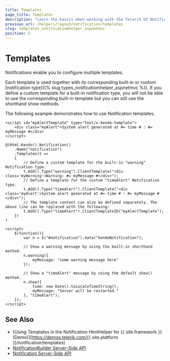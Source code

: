 ```yaml
---
title: Templates
page_title: Templates
description: "Learn the basics when working with the Telerik UI Notification HtmlHelper for ASP.NET MVC."
previous_url: /helpers/layout/notification/templates
slug: templates_notificatiomhelper_aspnetmvc
position: 5
---
```


# Templates

Notifications enable you to configure multiple templates.

Each template is used together with its corresponding built-in or custom [notification type]({% slug types_notificatiomhelper_aspnetmvc %}). If you define a custom template for a built-in notification type, you will not be able to use the corresponding built-in template but you can still use the shorthand show methods.

The following example demonstrates how to use Notification templates.

    <script id="myAlertTemplate" type="text/x-kendo-template">
        <div class="myAlert">System alert generated at #= time # : #= myMessage #</div>
    </script>

    @(Html.Kendo().Notification()
        .Name("notification")
        .Templates(t =>
        {
            // Define a custom template for the built-in "warning" Notification type.
            t.Add().Type("warning").ClientTemplate("<div class='myWarning'>Warning: #= myMessage #</div>");
            // Define a template for the custom "timeAlert" Notification type.
            t.Add().Type("timeAlert").ClientTemplate("<div class='myAlert'>System alert generated at #= time # : #= myMessage #</div>");
            // The template content can also be defined separately. The above line can be replaced with the following:
            t.Add().Type("timeAlert").ClientTemplateID("myAlertTemplate");
        })
    )

    <script>
        $(function(){
            var n = $("#notification").data("kendoNotification");

            // Show a warning message by using the built-in shorthand method.
            n.warning({
                myMessage: "some warning message here"
            });

            // Show a "timeAlert" message by using the default show() method.
            n.show({
                time: new Date().toLocaleTimeString(),
                myMessage: "Server will be restarted."
            }, "timeAlert");
        });
    </script>

## See Also

* [Using Templates in the Notification HtmlHelper for {{ site.framework }} (Demo)](https://demos.telerik.com/{{ site.platform }}/notification/templates)
* [NotificationBuilder Server-Side API](/api/Kendo.Mvc.UI.Fluent/NotificationBuilder)
* [Notification Server-Side API](/api/notification)
